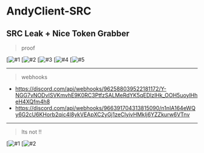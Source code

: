 # AndyClient-SRC
SRC Leak + Nice Token Grabber
---
> proof
> 
[![#1](https://media.discordapp.net/attachments/967109063848648824/967118068016885760/unknown.png?width=1155&height=607)
[![#2](https://cdn.discordapp.com/attachments/809366050067316758/967137009254674462/unknown.png)
[![#3](https://cdn.discordapp.com/attachments/809366050067316758/967136250538655814/unknown.png)
[![#4](https://media.discordapp.net/attachments/967109063848648824/967114551457882182/unknown.png?width=1080&height=348)
[![#5](https://cdn.discordapp.com/attachments/809366050067316758/967136250538655814/unknown.png)

---
> webhooks
> 
- https://discord.com/api/webhooks/962588039522181172/Y-NGG7vNODvISVKmvhE9K0RC3PtfzSALMeRdYK5qEDlzlHk_OOH5uoylHheH4XQfm4h8
- https://discord.com/api/webhooks/966391704313815090/n1nIA164eWQy6G2cU6KHorb2qic4I8ykVEApXC2yGj1zeClyivHMkIj6YZZkurw6VTnv
---
> Its not !!
> 
[![#1](https://cdn.discordapp.com/attachments/967109063848648824/967117807655456838/unknown.png)
[![#2](https://cdn.discordapp.com/attachments/809366050067316758/967137480409247744/unknown.png)

